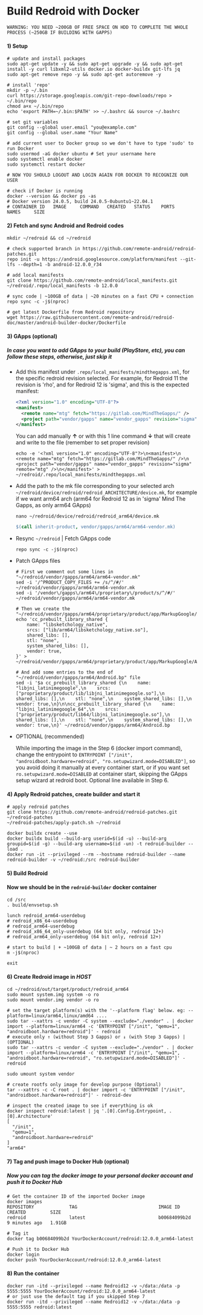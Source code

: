 # Build Redroid with Docker
```
WARNING: YOU NEED ~200GB OF FREE SPACE ON HDD TO COMPLETE THE WHOLE PROCESS (~250GB IF BUILDING WITH GAPPS)
```
#### 1) Setup
```
# update and install packages
sudo apt-get update -y && sudo apt-get upgrade -y && sudo apt-get install -y curl libxml2-utils docker.io docker-buildx git-lfs jq
sudo apt-get remove repo -y && sudo apt-get autoremove -y

# install 'repo'
mkdir -p ~/.bin
curl https://storage.googleapis.com/git-repo-downloads/repo > ~/.bin/repo
chmod a+x ~/.bin/repo
echo 'export PATH=~/.bin:$PATH' >> ~/.bashrc && source ~/.bashrc

# set git variables
git config --global user.email "you@example.com"
git config --global user.name "Your Name"

# add current user to Docker group so we don't have to type 'sudo' to run Docker
sudo usermod -aG docker ubuntu # Set your username here
sudo systemctl enable docker
sudo systemctl restart docker

# NOW YOU SHOULD LOGOUT AND LOGIN AGAIN FOR DOCKER TO RECOGNIZE OUR USER

# check if Docker is running
docker --version && docker ps -as
# Docker version 24.0.5, build 24.0.5-0ubuntu1~22.04.1
# CONTAINER ID   IMAGE     COMMAND   CREATED   STATUS    PORTS     NAMES     SIZE
```
#### 2) Fetch and sync Android and Redroid codes
```
mkdir ~/redroid && cd ~/redroid

# check supported branch in https://github.com/remote-android/redroid-patches.git
repo init -u https://android.googlesource.com/platform/manifest --git-lfs --depth=1 -b android-12.0.0_r34

# add local manifests
git clone https://github.com/remote-android/local_manifests.git ~/redroid/.repo/local_manifests -b 12.0.0

# sync code | ~100GB of data | ~20 minutes on a fast CPU + connection
repo sync -c -j$(nproc)

# get latest Dockerfile from Redroid repository
wget https://raw.githubusercontent.com/remote-android/redroid-doc/master/android-builder-docker/Dockerfile
```
#### 3) GApps (optional)
##### In case you want to add GApps to your build (PlayStore, etc), you can follow these steps, otherwise, just skip it
- Add this manifest under `.repo/local_manifests/mindthegapps.xml`, for the specific redroid revision selected.
  For example, for Redroid 11 the revision is 'rho', and for Redroid 12 is 'sigma', and this is the expected manifest:
  ```xml
  <?xml version="1.0" encoding="UTF-8"?>
  <manifest>
    <remote name="mtg" fetch="https://gitlab.com/MindTheGapps/" />
    <project path="vendor/gapps" name="vendor_gapps" revision="sigma" remote="mtg" />
  </manifest>
  ```
  You can add manually **↑** or with this 1 line command **↓** that will create and write to the file (remember to set proper revision)
  ```
  echo -e '<?xml version="1.0" encoding="UTF-8"?>\n<manifest>\n  <remote name="mtg" fetch="https://gitlab.com/MindTheGapps/" />\n  <project path="vendor/gapps" name="vendor_gapps" revision="sigma" remote="mtg" />\n</manifest>' > ~/redroid/.repo/local_manifests/mindthegapps.xml
  ```
- Add the path to the mk file corresponding to your selected arch `~/redroid/device/redroid/redroid_ARCHITECTURE/device.mk`, for example if we want arm64 arch (arm64 for Redroid 12 as in 'sigma' Mind The Gapps, as only arm64 GApps)
  ```
  nano ~/redroid/device/redroid/redroid_arm64/device.mk
  ```
  ```makefile
  $(call inherit-product, vendor/gapps/arm64/arm64-vendor.mk)
  ```
- Resync `~/redroid` | Fetch GApps code
  ```
  repo sync -c -j$(nproc)
  ```
- Patch GApps files
  ```  
  # First we comment out some lines in "~/redroid/vendor/gapps/arm64/arm64-vendor.mk"
  sed -i '/^PRODUCT_COPY_FILES += /s/^/#/' ~/redroid/vendor/gapps/arm64/arm64-vendor.mk
  sed -i '/vendor\/gapps\/arm64\/proprietary\/product/s/^/#/' ~/redroid/vendor/gapps/arm64/arm64-vendor.mk

  # Then we create the "~/redroid/vendor/gapps/arm64/proprietary/product/app/MarkupGoogle/Android.bp"
  echo 'cc_prebuilt_library_shared {
      name: "libsketchology_native",
      srcs: ["lib/arm64/libsketchology_native.so"],
      shared_libs: [],
      stl: "none",
      system_shared_libs: [],
      vendor: true,
  }' > ~/redroid/vendor/gapps/arm64/proprietary/product/app/MarkupGoogle/Android.bp

  # And add some entries to the end of "~/redroid/vendor/gapps/arm64/Android.bp" file
  sed -i '$a cc_prebuilt_library_shared {\n    name: "libjni_latinimegoogle",\n    srcs: ["proprietary/product/lib/libjni_latinimegoogle.so"],\n    shared_libs: [],\n    stl: "none",\n    system_shared_libs: [],\n    vendor: true,\n}\n\ncc_prebuilt_library_shared {\n    name: "libjni_latinimegoogle_64",\n    srcs: ["proprietary/product/lib64/libjni_latinimegoogle.so"],\n    shared_libs: [],\n    stl: "none",\n    system_shared_libs: [],\n    vendor: true,\n}' ~/redroid/vendor/gapps/arm64/Android.bp
  ```
  
- OPTIONAL (recommended)
  
  While importing the image in the Step 6 (docker import command), change the entrypoint to `ENTRYPOINT ["/init", "androidboot.hardware=redroid", "ro.setupwizard.mode=DISABLED"]`, so you avoid doing it manually at every container start, or if you want set `ro.setupwizard.mode=DISABLED` at container start, skipping the GApps setup wizard at redroid boot. Optional line available in Step 6.

#### 4) Apply Redroid patches, create builder and start it
```
# apply redroid patches
git clone https://github.com/remote-android/redroid-patches.git ~/redroid-patches
~/redroid-patches/apply-patch.sh ~/redroid

docker buildx create --use
docker buildx build --build-arg userid=$(id -u) --build-arg groupid=$(id -g) --build-arg username=$(id -un) -t redroid-builder --load .
docker run -it --privileged --rm --hostname redroid-builder --name redroid-builder -v ~/redroid:/src redroid-builder
```
#### 5) Build Redroid
#### Now we should be in the `redroid-builder` docker container
```
cd /src
. build/envsetup.sh

lunch redroid_arm64-userdebug
# redroid_x86_64-userdebug
# redroid_arm64-userdebug
# redroid_x86_64_only-userdebug (64 bit only, redroid 12+)
# redroid_arm64_only-userdebug (64 bit only, redroid 12+)

# start to build | + ~100GB of data | ~ 2 hours on a fast cpu
m -j$(nproc)

exit
```
#### 6) Create Redroid image in *HOST*
```
cd ~/redroid/out/target/product/redroid_arm64
sudo mount system.img system -o ro
sudo mount vendor.img vendor -o ro

# set the target platform(s) with the '--platform flag' below. eg: --platform=linux/arm64,linux/amd64 ....
sudo tar --xattrs -c vendor -C system --exclude="./vendor" . | docker import --platform=linux/arm64 -c 'ENTRYPOINT ["/init", "qemu=1", "androidboot.hardware=redroid"]' - redroid
# execute only ↑ (without Step 3 Gapps) or ↓ (with Step 3 Gapps) | (OPTIONAL)
sudo tar --xattrs -c vendor -C system --exclude="./vendor" . | docker import --platform=linux/arm64 -c 'ENTRYPOINT ["/init", "qemu=1", "androidboot.hardware=redroid", "ro.setupwizard.mode=DISABLED"]' - redroid

sudo umount system vendor

# create rootfs only image for develop purpose (Optional)
tar --xattrs -c -C root . | docker import -c 'ENTRYPOINT ["/init", "androidboot.hardware=redroid"]' - redroid-dev

# inspect the created image to see if everything is ok
docker inspect redroid:latest | jq '.[0].Config.Entrypoint, .[0].Architecture'
[
  "/init",
  "qemu=1",
  "androidboot.hardware=redroid"
]
"arm64"
```
#### 7) Tag and push image to Docker Hub (optional)
##### Now you can tag the docker image to your personal docker account and push it to Docker Hub
```
# Get the container ID of the imported Docker image
docker images
REPOSITORY             TAG                              IMAGE ID       CREATED         SIZE
redroid                latest                           b00684099b2d   9 minutes ago   1.91GB

# Tag it
docker tag b00684099b2d YourDockerAccount/redroid:12.0.0_arm64-latest

# Push it to Docker Hub
docker login
docker push YourDockerAccount/redroid:12.0.0_arm64-latest
```
#### 8) Run the container
```
docker run -itd --privileged --name Redroid12 -v ~/data:/data -p 5555:5555 YourDockerAccount/redroid:12.0.0_arm64-latest
# or just use the default tag if you skipped Step 7
docker run -itd --privileged --name Redroid12 -v ~/data:/data -p 5555:5555 redroid:latest
```
